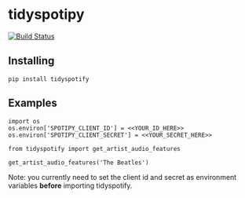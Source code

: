 tidyspotipy
===========

[![Build Status](https://travis-ci.org/machow/tidyspotify.svg?branch=master)](https://travis-ci.org/machow/tidyspotify)

Installing
----------

```
pip install tidyspotify
```

Examples
-------

```
import os
os.environ['SPOTIPY_CLIENT_ID'] = <<YOUR_ID_HERE>>
os.environ['SPOTIPY_CLIENT_SECRET'] = <<YOUR_SECRET_HERE>>

from tidyspotify import get_artist_audio_features

get_artist_audio_features('The Beatles')
```

Note: you currently need to set the client id and secret as environment variables **before** importing tidyspotify.
